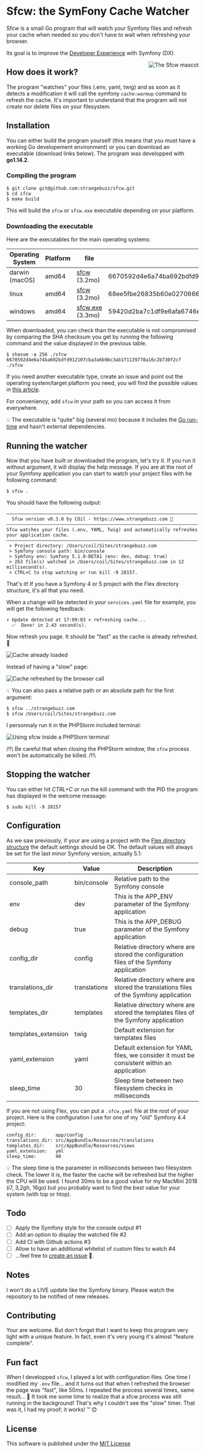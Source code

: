 # Sfcw: the SymFony Cache Watcher

Sfcw is a small Go program that will watch your Symfony files and refresh your cache
when needed so you don't have to wait when refreshing your browser.

Its goal is to improve the [Developer Experience](https://symfony.com/blog/making-the-symfony-experience-exceptional) with Symfony (DX).   

<img src="https://raw.githubusercontent.com/strangebuzz/sfcw/master/logos/sfcw_400w.png" alt="The Sfcw mascot" align="right" />

## How does it work?

The program "watches" your files (.env, yaml, twig) and as soon as it detects a
modification it will call the symfony `cache:warmup` command to refresh the cache.
It's important to understand that the program will not create nor delete files on
your filesystem.

## Installation

You can either build the program yourself (this means that you must have a working
Go developement environment) or you can download an executable (download links below).
The program was developped with **go1.14.2**. 

### Compiling the program

```terminal
$ git clone git@github.com:strangebuzz/sfcw.git
$ cd sfcw
$ make build 
```

This will build the `sfcw` or `sfcw.exe` executable depending on your platform.

### Downloading the executable

Here are the executables for the main operating systems:

Operating System | Platform | file       | SHA checksum 
---------------- | -------- | ---------- | ------------
darwin (macOS)   | amd64    | [sfcw](https://sfcw.dev/downloads/darwin/amd64/sfcw) (3.2mo)        | 6670592d4e6a74ba692bdfd912107cba3a6b9bc3ab1f1139778a16c2b730f2cf
linux            | amd64    | [sfcw](https://sfcw.dev/downloads/linux/amd64/sfcw) (3.2mo)         | 68ee5fbe26835b60e027066602fda079d6d997899dd58d6ffccc80b191a2fb1d
windows          | amd64    | [sfcw.exe](https://sfcw.dev/downloads/windows/amd64/sfcw.exe) (3.3mo) | 59420d2ba7c1df9e6afa6746e1bdc3d197792e2263df3cb857cd65d3e6980011

When downloaded, you can check than the executable is not compromised by comparing
the SHA checksum you get by running the following command and the value displayed
in the previous table.

```terminal
$ shasum -a 256 ./sfcw 
6670592d4e6a74ba692bdfd912107cba3a6b9bc3ab1f1139778a16c2b730f2cf  ./sfcw
```

If you need another executable type, create an issue and point out the operating
system/target plaftorm you need, you will find the possible values in [this article](https://www.digitalocean.com/community/tutorials/how-to-build-go-executables-for-multiple-platforms-on-ubuntu-16-04#step-4-%E2%80%94-building-executables-for-different-architectures).

For conveniency, add `sfcw` in your path so you can access it from everywhere.

💡 The executable is "quite" big (several mo) because it includes the [Go run-time](https://stackoverflow.com/q/28576173/633864)
and hasn't external dependencies.

## Running the watcher

Now that you have built or downloaded the program, let's try it. If you run it without
argument, it will display the help message. If you are at the root of your Symfony
application you can start to watch your project files with he following command:

```terminal
$ sfcw .
```

You should have the following output:

```terminal
——————————————————————————————————————————————————————————————————————
  Sfcw version v0.3.0 by COil - https://www.strangebuzz.com 🐝
——————————————————————————————————————————————————————————————————————
Sfcw watches your files (.env, YAML, Twig) and automatically refreshes your application cache.
——————————————————————————————————————————————————————————————————————
 > Project directory: /Users/coil/Sites/strangebuzz.com
 > Symfony console path: bin/console
 > Symfony env: Symfony 5.1.0-BETA1 (env: dev, debug: true)
 > 263 file(s) watched in /Users/coil/Sites/strangebuzz.com in 12 millisecond(s).
 > CTRL+C to stop watching or run kill -9 28157.
```

That's it! If you have a Symfony 4 or 5 project with the Flex directory structure,
it's all that you need.

When a change will be detected in your `services.yaml` file for example, you will
get the following feedback:

```terminal
⬇ Update detected at 17:09:03 > refreshing cache...
  ✅  Done! in 2.43 second(s).
```

Now refresh you page. It should be "fast" as the cache is already refreshed. 🎉

<img src="https://raw.githubusercontent.com/strangebuzz/sfcw/master/doc/img/fast-cache.png" alt="Cache already loaded" align="center" />

Instead of having a "slow" page:

<img src="https://raw.githubusercontent.com/strangebuzz/sfcw/master/doc/img/slow-cache.png" alt="Cache refreshed by the browser call" align="center" />

💡 You can also pass a relative path or an absolute path for the first argument:

```terminal
$ sfcw ../strangebuzz.com
$ sfcw /Users/coil/Sites/strangebuzz.com 
```

I personnaly run it in the PHPStorm included terminal:

<img src="https://raw.githubusercontent.com/strangebuzz/sfcw/master/doc/img/sfcw-phpstorm-terminal.png" alt="Using sfcw inside a PHPStorn terminal" align="center" />

/‼️\ Be careful that when closing the PHPStorm window, the `sfcw` process won't be 
automatically be killed. /‼️\

## Stopping the watcher

You can either hit *CTRL+C* or run the kill command with the PID the program has
displayed in the welcome message:

```terminal
$ sudo kill -9 28157
```

## Configuration

As we saw previously, if your are using a project with the [Flex directory structure](https://symfony.com/doc/current/setup/flex.html)
the default settings should be OK. The default values will always be set for the
last minor Symfony version, actually 5.1:

Key                 | Value        | Description
------------------- | -------------| -------------------------------------------
console_path        | bin/console  | Relative path to the Symfony console
env                 | dev          | This is the APP_ENV parameter of the Symfony application
debug               | true         | This is the APP_DEBUG parameter of the Symfony application
config_dir          | config       | Relative directory where are stored the configuration files of the Symfony application
translations_dir    | translations | Relative directory where are stored the translations files of the Symfony application
templates_dir       | templates    | Relative directory where are stored the templates files of the Symfony application
templates_extension | twig         | Default extension for templates files
yaml_extension      | yaml         | Default extension for YAML files, we consider it must be consistent within an application
sleep_time          | 30           | Sleep time between two filesystem checks in milliseconds

If you are not using Flex, you can put a `.sfcw.yaml` file at the root of your project.
Here is the configuration I use for one of my "old" Symfony 4.4 project:

```
config_dir:       app/config
translations_dir: src/AppBundle/Resources/translations
templates_dir:    src/AppBundle/Resources/views
yaml_extension:   yml
sleep_time:       40
```

💡 The sleep time is the parameter in milliseconds between two filesystem check.
The lower it is, the faster the cache will be refreshed but the higher the CPU will
be used. I found 30ms to be a good value for my MacMini 2018 (i7, 3,2gh, 16go) but
you probably want to find the best value for your system (with top or htop). 

## Todo

- [ ] Apply the Symfony style for the console output #1
- [ ] Add an option to display the watched file #2
- [ ] Add CI with Github actions #3
- [ ] Allow to have an additional whitelist of custom files to watch #4
- [ ] ...feel free to [create an issue](https://github.com/strangebuzz/sfcw/issues/new) 🙂.

## Notes

I won't do a LIVE update like the Symfony binary. Please watch the repository to
be notified of new releases.

## Contributing

Your are welcome. But don't forget that I want to keep this program very light
with a unique feature. In fact, even it's very young it's almost "feature complete".

## Fun fact

When I developped `sfcw`, I played a lot with configuration files. One time I modified
my `.env` file... and it turns out that when I refreshed the browser the page was
"fast", like 50ms. I repeated the process several times, same result... 🤔 It took
me some time to realize that a sfcw process was still running in the background! 
That's why I couldn't see the "slow" timer. That was it, I had my proof; it works!
™ 😊

## License

This software is published under the [MIT License](LICENSE.md)

